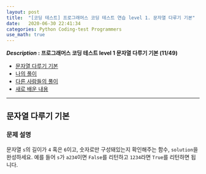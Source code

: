 ```yaml
---
layout: post
title:  "[코딩 테스트] 프로그래머스 코딩 테스트 연습 level 1. 문자열 다루기 기본"
date:   2020-06-30 22:41:34 
categories: Python Coding-test Programmers
use_math: true
---
```


**_Description_ : 프로그래머스 코딩 테스트 level 1 문자열 다루기 기본 (11/49)**

* [문자열 다루기 기본](#problem-description)
* [나의 풀이](#my-solution)
* [다른 사람들의 풀이](#problem-solution)
* [새로 배운 내용](#deep)

***

## 문자열 다루기 기본 <a id="problem-description"></a>

### 문제 설명
문자열 `s`의 길이가 `4` 혹은 `6`이고, 숫자로만 구성돼있는지 확인해주는 함수, `solution`을 완성하세요. 예를 들어 `s`가 `a234`이면 `False`를 리턴하고 `1234`라면 `True`를 리턴하면 됩니다.
